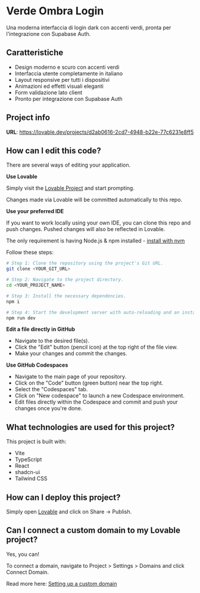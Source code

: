 
# Verde Ombra Login

Una moderna interfaccia di login dark con accenti verdi, pronta per l'integrazione con Supabase Auth.

## Caratteristiche

- Design moderno e scuro con accenti verdi
- Interfaccia utente completamente in italiano
- Layout responsive per tutti i dispositivi
- Animazioni ed effetti visuali eleganti
- Form validazione lato client
- Pronto per integrazione con Supabase Auth

## Project info

**URL**: https://lovable.dev/projects/d2ab0616-2cd7-4948-b22e-77c6231e8ff5

## How can I edit this code?

There are several ways of editing your application.

**Use Lovable**

Simply visit the [Lovable Project](https://lovable.dev/projects/d2ab0616-2cd7-4948-b22e-77c6231e8ff5) and start prompting.

Changes made via Lovable will be committed automatically to this repo.

**Use your preferred IDE**

If you want to work locally using your own IDE, you can clone this repo and push changes. Pushed changes will also be reflected in Lovable.

The only requirement is having Node.js & npm installed - [install with nvm](https://github.com/nvm-sh/nvm#installing-and-updating)

Follow these steps:

```sh
# Step 1: Clone the repository using the project's Git URL.
git clone <YOUR_GIT_URL>

# Step 2: Navigate to the project directory.
cd <YOUR_PROJECT_NAME>

# Step 3: Install the necessary dependencies.
npm i

# Step 4: Start the development server with auto-reloading and an instant preview.
npm run dev
```

**Edit a file directly in GitHub**

- Navigate to the desired file(s).
- Click the "Edit" button (pencil icon) at the top right of the file view.
- Make your changes and commit the changes.

**Use GitHub Codespaces**

- Navigate to the main page of your repository.
- Click on the "Code" button (green button) near the top right.
- Select the "Codespaces" tab.
- Click on "New codespace" to launch a new Codespace environment.
- Edit files directly within the Codespace and commit and push your changes once you're done.

## What technologies are used for this project?

This project is built with:

- Vite
- TypeScript
- React
- shadcn-ui
- Tailwind CSS

## How can I deploy this project?

Simply open [Lovable](https://lovable.dev/projects/d2ab0616-2cd7-4948-b22e-77c6231e8ff5) and click on Share -> Publish.

## Can I connect a custom domain to my Lovable project?

Yes, you can!

To connect a domain, navigate to Project > Settings > Domains and click Connect Domain.

Read more here: [Setting up a custom domain](https://docs.lovable.dev/tips-tricks/custom-domain#step-by-step-guide)
